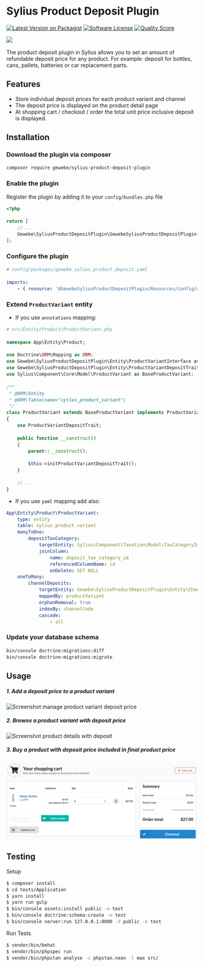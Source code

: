 # Sylius Product Deposit Plugin

[![Latest Version on Packagist][ico-version]][link-packagist]
[![Software License][ico-license]](LICENSE)
[![Quality Score][ico-code-quality]][link-code-quality]

<a href="https://sylius.com/plugins/" target="_blank"><img src="https://sylius.com/assets/badge-approved-by-sylius.png" width="100"></a>

The product deposit plugin in Sylius allows you to set an amount of refundable deposit price for any product. 
For example: deposit for bottles, cans, pallets, batteries or car replacement parts.

## Features
 * Store individual deposit prices for each product variant and channel
 * The deposit price is displayed on the product detail page
 * At shopping cart / checkout / order the total unit price inclusive deposit is displayed.

## Installation

### Download the plugin via composer
```bash
composer require gewebe/sylius-product-deposit-plugin
```

### Enable the plugin
Register the plugin by adding it to your `config/bundles.php` file

```php
<?php

return [
    // ...
    Gewebe\SyliusProductDepositPlugin\GewebeSyliusProductDepositPlugin::class => ['all' => true],
];
```

### Configure the plugin

```yaml
# config/packages/gewebe_sylius_product_deposit.yaml

imports:
    - { resource: '@GewebeSyliusProductDepositPlugin/Resources/config/app/config.yml'}
```

### Extend `ProductVariant` entity

- If you use `annotations` mapping:

```php
# src/Entity/Product/ProductVariant.php

namespace App\Entity\Product;

use Doctrine\ORM\Mapping as ORM;
use Gewebe\SyliusProductDepositPlugin\Entity\ProductVariantInterface as ProductVariantDepositInterface;
use Gewebe\SyliusProductDepositPlugin\Entity\ProductVariantDepositTrait;
use Sylius\Component\Core\Model\ProductVariant as BaseProductVariant;

/**
 * @ORM\Entity
 * @ORM\Table(name="sylius_product_variant")
 */
class ProductVariant extends BaseProductVariant implements ProductVariantDepositInterface
{
    use ProductVariantDepositTrait;

    public function __construct()
    {
        parent::__construct();

        $this->initProductVariantDepositTrait();
    }

    // ...
}
```

- If you use `yaml` mapping add also:

```yaml
App\Entity\Product\ProductVariant:
    type: entity
    table: sylius_product_variant
    manyToOne:
        depositTaxCategory:
            targetEntity: Sylius\Component\Taxation\Model\TaxCategoryInterface
            joinColumn:
                name: deposit_tax_category_id
                referencedColumnName: id
                onDelete: SET NULL
    oneToMany:
        channelDeposits:
            targetEntity: Gewebe\SyliusProductDepositPlugin\Entity\ChannelDepositInterface
            mappedBy: productVariant
            orphanRemoval: true
            indexBy: channelCode
            cascade:
                - all
```

### Update your database schema

```bash
bin/console doctrine:migrations:diff
bin/console doctrine:migrations:migrate
```

## Usage

##### 1. Add a deposit price to a product variant
![Screenshot manage product variant deposit price](docs/images/manage_product_variant_deposit.png)

##### 2. Browse a product variant with deposit price
![Screenshot product details with deposit](docs/images/product_details.png)

##### 3. Buy a product with deposit price included in final product price
![Screenshot shopping cart with deposit](docs/images/shopping_cart.png)

## Testing

Setup
```bash
$ composer install
$ cd tests/Application
$ yarn install
$ yarn run gulp
$ bin/console assets:install public -e test
$ bin/console doctrine:schema:create -e test
$ bin/console server:run 127.0.0.1:8080 -d public -e test
```

Run Tests
```bash
$ vendor/bin/behat
$ vendor/bin/phpspec run
$ vendor/bin/phpstan analyse -c phpstan.neon -l max src/
```

[ico-version]: https://img.shields.io/packagist/v/gewebe/sylius-product-deposit-plugin.svg?style=flat-square
[ico-license]: https://img.shields.io/badge/license-MIT-brightgreen.svg?style=flat-square
[ico-code-quality]: https://img.shields.io/scrutinizer/g/gewebe/SyliusProductDepositPlugin.svg?style=flat-square

[link-packagist]: https://packagist.org/packages/gewebe/sylius-product-deposit-plugin
[link-code-quality]: https://scrutinizer-ci.com/g/gewebe/SyliusProductDepositPlugin
